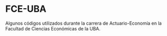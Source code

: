# FCE-UBA
Algunos códigos utilizados durante la carrera de Actuario-Economía en la Facultad de Ciencias Económicas de la UBA.
